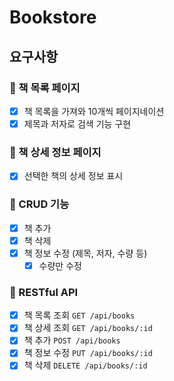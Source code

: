 # Bookstore

## 요구사항

### 📄 책 목록 페이지

- [x] 책 목록을 가져와 10개씩 페이지네이션
- [x] 제목과 저자로 검색 기능 구현

### 📄 책 상세 정보 페이지

- [x] 선택한 책의 상세 정보 표시

### 📄 CRUD 기능

- [x] 책 추가
- [x] 책 삭제
- [x] 책 정보 수정 (제목, 저자, 수량 등)
  - [x] 수량만 수정

### 📌 RESTful API

- [x] 책 목록 조회 `GET /api/books`
- [x] 책 상세 조회 `GET /api/books/:id`
- [x] 책 추가 `POST /api/books`
- [x] 책 정보 수정 `PUT /api/books/:id`
- [x] 책 삭제 `DELETE /api/books/:id`
